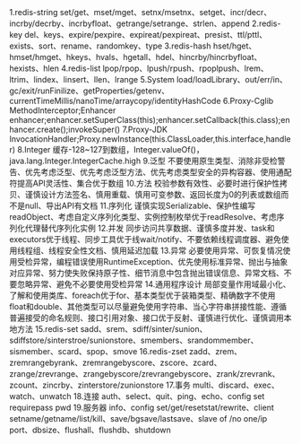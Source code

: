 1.redis-string
set/get、mset/mget、setnx/msetnx、setget、incr/decr、incrby/decrby、incrbyfloat、getrange/setrange、strlen、append
2.redis-key
del、keys、expire/pexpire、expireat/pexpireat、presist、ttl/pttl、exists、sort、rename、randomkey、type
3.redis-hash
hset/hget、hmset/hmget、hkeys、hvals、hgetall、hdel、hincrby/hincrbyfloat、hexists、hlen
4.redis-list
lpop/rpop、lpush/rpush、rpoplpush、lrem、ltrim、lindex、linsert、llen、lrange
5.System
load/loadLibrary、out/err/in、gc/exit/runFinilize、getProperties/getenv、currentTimeMillis/nanoTime/arraycopy/identityHashCode
6.Proxy-Cglib
MethodInterceptor;Enhancer enhancer;enhancer.setSuperClass(this);enhancer.setCallback(this.class);enhancer.create();invokeSuper()
7.Proxy-JDK
InvocationHandler;Proxy.newInstance(this.ClassLoader,this.interface,handler)
8.Integer
缓存-128~127到数组，Integer.valueOf()，java.lang.Integer.IntegerCache.high
9.泛型
不要使用原生类型、消除非受检警告、优先考虑泛型、优先考虑泛型方法、优先考虑类型安全的异构容器、使用通配符提高API灵活性、集合优于数组
10.方法
校验参数有效性、必要时进行保护性拷贝、谨慎设计方法签名、慎用重载、慎用可变参数、返回长度为0的列表或数组而不是null、导出API有文档
11.序列化
谨慎实现Serializable、保护性编写readObject、考虑自定义序列化类型、实例控制枚举优于readResolve、考虑序列化代理替代序列化实例
12.并发
同步访问共享数据、谨慎多度并发、task和executors优于线程、同步工具优于线wait/notify、不要依赖线程调度器、避免使用线程组、线程安全性文档、慎用延迟加载
13.异常
必要使用异常、可恢复情况使用受检异常，编程错误使用RuntimeException、优先使用标准异常、抛出与抽象对应异常、努力使失败保持原子性、细节消息中包含抛出错误信息、异常文档、不要忽略异常、避免不必要使用受检异常
14.通用程序设计
局部变量作用域最小化、了解和使用类库、foreach优于for、基本类型优于装箱类型、精确数字不使用float和double、其他类型可以尽量避免使用字符串、当心字符串拼接性能、遵循普遍接受的命名规则、接口引用对象、接口优于反射、谨慎进行优化、谨慎调用本地方法
15.redis-set
sadd、srem、sdiff/sinter/sunion、sdiffstore/sinterstroe/sunionstore、smembers、srandommember、sismember、scard、spop、smove
16.redis-zset
zadd、zrem、zremrangebyrank、zremrangebyscore、zscore、zcard、zrange/zrevrange、zrangebyscore/zrevrangebyscore、zrank/zrevrank、zcount、zincrby、zinterstore/zunionstore
17.事务
multi、discard、exec、watch、unwatch
18.连接
auth、select、quit、ping、echo、config set requirepass pwd
19.服务器
info、config set/get/resetstat/rewrite、client setname/getname/list/kill、save/bgsave/lastsave、slave of /no one/ip port、dbsize、flushall、flushdb、shutdown